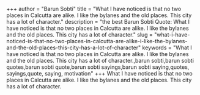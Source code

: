 +++
author = "Barun Sobti"
title = "What I have noticed is that no two places in Calcutta are alike. I like the bylanes and the old places. This city has a lot of character."
description = "the best Barun Sobti Quote: What I have noticed is that no two places in Calcutta are alike. I like the bylanes and the old places. This city has a lot of character."
slug = "what-i-have-noticed-is-that-no-two-places-in-calcutta-are-alike-i-like-the-bylanes-and-the-old-places-this-city-has-a-lot-of-character"
keywords = "What I have noticed is that no two places in Calcutta are alike. I like the bylanes and the old places. This city has a lot of character.,barun sobti,barun sobti quotes,barun sobti quote,barun sobti sayings,barun sobti saying,quotes, sayings,quote, saying, motivation"
+++
What I have noticed is that no two places in Calcutta are alike. I like the bylanes and the old places. This city has a lot of character.
